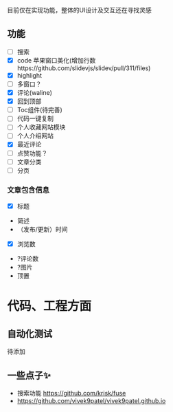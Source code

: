 目前仅在实现功能，整体的UI设计及交互还在寻找灵感
## 功能
- [ ] 搜索
- [x] code 苹果窗口美化(增加行数https://github.com/slidevjs/slidev/pull/311/files)
- [x] highlight
- [ ] 多窗口？
- [x] 评论(waline)
- [x] 回到顶部
- [ ] Toc组件(待完善)
- [ ] 代码一键复制
- [ ] 个人收藏网站模块
- [ ] 个人介绍网站
- [x] 最近评论
- [ ] 点赞功能？
- [ ] 文章分类
- [ ] 分页

### 文章包含信息
- [x] 标题
- 简述
- （发布/更新）时间
- [x] 浏览数
- ?评论数
- ?图片
- 顶置

# 代码、工程方面

## 自动化测试
待添加


## 一些点子✨
- 搜索功能 https://github.com/krisk/fuse
- https://github.com/vivek9patel/vivek9patel.github.io
